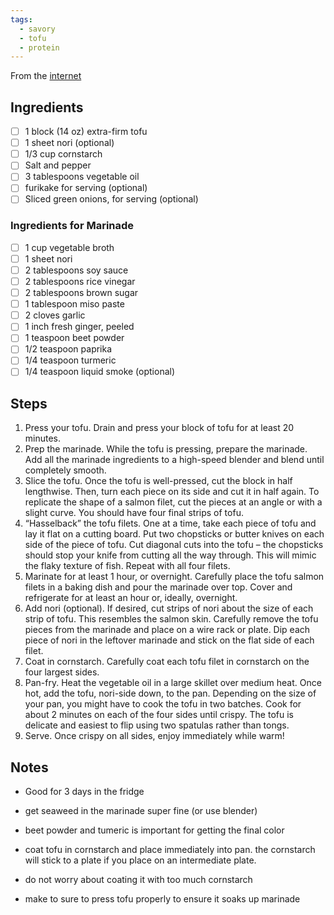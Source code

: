 ```yaml
---
tags: 
  - savory
  - tofu
  - protein
---
```


From the [internet](https://sweetsimplevegan.com/vegan-salmon-made-from-tofu/)

## Ingredients

- [ ] 1 block (14 oz) extra-firm tofu
- [ ] 1 sheet nori (optional)
- [ ] 1/3 cup cornstarch
- [ ] Salt and pepper
- [ ] 3 tablespoons vegetable oil
- [ ] furikake for serving (optional)
- [ ] Sliced green onions, for serving (optional)

### Ingredients for Marinade

- [ ] 1 cup vegetable broth
- [ ] 1 sheet nori
- [ ] 2 tablespoons soy sauce
- [ ] 2 tablespoons rice vinegar
- [ ] 2 tablespoons brown sugar
- [ ] 1 tablespoon miso paste
- [ ] 2 cloves garlic
- [ ] 1 inch fresh ginger, peeled
- [ ] 1 teaspoon beet powder
- [ ] 1/2 teaspoon paprika
- [ ] 1/4 teaspoon turmeric
- [ ] 1/4 teaspoon liquid smoke (optional)

## Steps

1. Press your tofu. Drain and press your block of tofu for at least 20 minutes.
2. Prep the marinade. While the tofu is pressing, prepare the marinade. Add all the marinade ingredients to a high-speed blender and blend until completely smooth. 
3. Slice the tofu. Once the tofu is well-pressed, cut the block in half lengthwise. Then, turn each piece on its side and cut it in half again. To replicate the shape of a salmon filet, cut the pieces at an angle or with a slight curve. You should have four final strips of tofu. 
4. “Hasselback” the tofu filets. One at a time, take each piece of tofu and lay it flat on a cutting board. Put two chopsticks or butter knives on each side of the piece of tofu. Cut diagonal cuts into the tofu – the chopsticks should stop your knife from cutting all the way through. This will mimic the flaky texture of fish. Repeat with all four filets. 
5. Marinate for at least 1 hour, or overnight. Carefully place the tofu salmon filets in a baking dish and pour the marinade over top. Cover and refrigerate for at least an hour or, ideally, overnight.
6. Add nori (optional). If desired, cut strips of nori about the size of each strip of tofu. This resembles the salmon skin. Carefully remove the tofu pieces from the marinade and place on a wire rack or plate. Dip each piece of nori in the leftover marinade and stick on the flat side of each filet.
7. Coat in cornstarch. Carefully coat each tofu filet in cornstarch on the four largest sides. 
8. Pan-fry. Heat the vegetable oil in a large skillet over medium heat. Once hot, add the tofu, nori-side down, to the pan. Depending on the size of your pan, you might have to cook the tofu in two batches.  Cook for about 2 minutes on each of the four sides until crispy. The tofu is delicate and easiest to flip using two spatulas rather than tongs. 
9. Serve. Once crispy on all sides, enjoy immediately while warm!

## Notes

- Good for 3 days in the fridge

- get seaweed in the marinade super fine (or use blender)
- beet powder and tumeric is important for getting the final color
- coat tofu in cornstarch and place immediately into pan. the cornstarch will stick to a plate if you place on an intermediate plate.
- do not worry about coating it with too much cornstarch
- make to sure to press tofu properly to ensure it soaks up marinade
